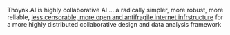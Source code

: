 Thoynk.AI is highly collaborative AI ... a radically simpler, more robust, more reliable, [less censorable, more open and antifragile internet infrstructure](https://medium.com/@getongab/we-are-at-war-for-a-free-and-open-internet-426629fba4bf) for a more highly distributed collaborative design and data analysis framework


